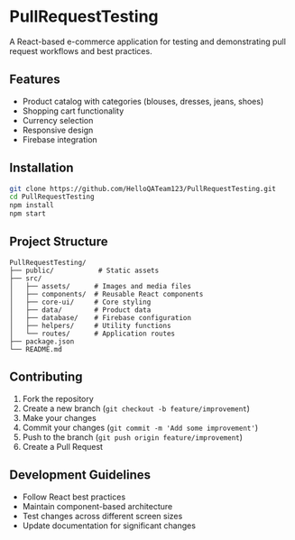 # PullRequestTesting

A React-based e-commerce application for testing and demonstrating pull request workflows and best practices.

## Features
- Product catalog with categories (blouses, dresses, jeans, shoes)
- Shopping cart functionality
- Currency selection
- Responsive design
- Firebase integration

## Installation
```bash
git clone https://github.com/HelloQATeam123/PullRequestTesting.git
cd PullRequestTesting
npm install
npm start
```

## Project Structure
```
PullRequestTesting/
├── public/           # Static assets
├── src/
│   ├── assets/      # Images and media files
│   ├── components/  # Reusable React components
│   ├── core-ui/     # Core styling
│   ├── data/        # Product data
│   ├── database/    # Firebase configuration
│   ├── helpers/     # Utility functions
│   └── routes/      # Application routes
├── package.json
└── README.md
```

## Contributing
1. Fork the repository
2. Create a new branch (`git checkout -b feature/improvement`)
3. Make your changes
4. Commit your changes (`git commit -m 'Add some improvement'`)
5. Push to the branch (`git push origin feature/improvement`)
6. Create a Pull Request

## Development Guidelines
- Follow React best practices
- Maintain component-based architecture
- Test changes across different screen sizes
- Update documentation for significant changes
